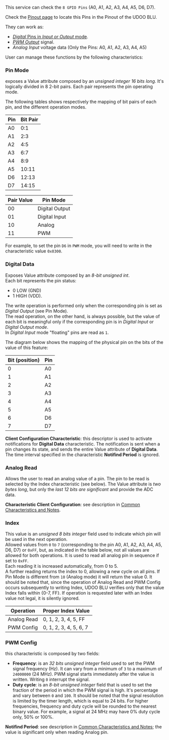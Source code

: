 This service can check the `8 GPIO Pins` (A0, A1, A2, A3, A4, A5, D6, D7).  

Check the [Pinout page](!Hardware_Reference/Pinout) to locate this Pins in the Pinout of the UDOO BLU.


They can work as:
* [*Digital* Pins in *Input or Output* mode](https://en.wikipedia.org/wiki/General-purpose_input/output).  
* [*PWM Output*](https://en.wikipedia.org/wiki/Pulse-width_modulation) signal.
* *Analog Input* voltage data (Only the Pins: A0, A1, A2, A3, A4, A5)


User can manage these functions by the following characteristics:  

### Pin Mode

exposes a Value attribute composed by an *unsigned integer 16 bits long*. It's logically divided in 8 2-bit pairs. Each pair represents the pin operating mode.  

The following tables shows respectively the mapping of bit pairs of each pin, and the different operation modes.

| Pin | Bit Pair |
|-----|----------|
| A0  | 0:1      |
| A1  | 2:3      |
| A2  | 4:5      |
| A3  | 6:7      |
| A4  | 8:9      |
| A5  | 10:11    |
| D6  | 12:13    |
| D7  | 14:15    |

| Pair Value | Pin Mode       |
|------------|----------------|
| 00         | Digital Output |
| 01         | Digital Input  |
| 10         | Analog         |
| 11         | PWM            |

For example, to set the pin `D6` in `PWM` mode, you will need to write in the characteristic value `0x0300`.


### Digital Data
Exposes Value attribute composed by an *8-bit unsigned int*.  
Each bit represents the pin status:
* 0 LOW (GND)
* 1 HIGH (VDD).  

The write operation is performed only when the corresponding pin is set as *Digital Output* (see Pin Mode).  
The read operation, on the other hand, is always possible, but the value of each bit is meaningful only if the corresponding pin is in *Digital Input* or *Digital Output mode*.  
In *Digital Input* mode "floating" pins are read as `1`.  

The diagram below shows the mapping of the physical pin on the bits of the value of this feature:

|Bit (position) | Pin   |
|---------------|-------|
|0              | A0    |
|1              | A1    |
|2              | A2    |
|3              | A3    |
|4              | A4    |
|5              | A5    |
|6              | D6    |
|7              | D7    |

**Client Configuration Characteristic**: this descriptor is used to activate notifications for **Digital Data** characteristic. The notification is sent when a pin changes its state, and sends the entire Value attribute of **Digital Data**. The time interval specified in the characteristic **Notifind Period** is ignored.

### Analog Read
Allows the user to read an analog value of a pin. The pin to be read is selected by the Index characteristic (see below). The Value attribute is *two bytes long*, but only the *last 12 bits are significant* and provide the ADC data.  

**Characteristic Client Configuration**: see description in [Common Characteristics and Notes](!BLE_Firmware/Profile_and_Services/Common_Characteristics_and_Notes).

### Index
This value is an *unsigned 8 bits integer* field used to indicate which pin will be used in the next operation.  
Allowed values from `0` to `7` (corresponding to the pin A0, A1, A2, A3, A4, A5, D6, D7) or `0xFF`, but, as indicated in the table below, not all values are allowed for both operations. It is used to read all analog pin in sequence if set to `0xFF`.  
Each reading it is increased automatically, from 0 to 5.  
A further reading returns the index to 0, allowing a new cycle on all pins. If Pin Mode is different from `10` (Analog mode) it will return the value 0. It should be noted that, since the operation of Analog Read and PWM Config occurs subsequently to writing Index, UDOO BLU verifies only that the value Index falls within {0-7, FF}. If operation is requested later with an Index value not legal, it is silently ignored.

| Operation | Proper Index Value     |
|-----------|------------------------|
|Analog Read| 0, 1, 2, 3, 4, 5, FF   |
|PWM Config | 0, 1, 2, 3, 4, 5, 6, 7 |

### PWM Config
this characteristic is composed by two fields:
* **Frequency**: is an *32 bits unsigned integer* field used to set the PWM signal  frequency (Hz). It can vary from a minimum of `3` to a maximum of `24000000` (24 MHz). PWM signal starts immediately after the value is written. Writing `0` interrupt the signal.
* **Duty cycle**: is an *8-bit unsigned integer* field that is used to set the fraction of the period in which the PWM signal is high. It's percentage and vary between `0` and `100`.
It should be noted that the signal resolution is limited by the timer length, which is equal to 24 bits. For higher frequencies, frequency and duty cycle will be rounded to the nearest binary value. For example, a signal at 24 MHz may have 0% duty cycle only, 50% or 100%.  

**Notifind Period**: see description in [Common Characteristics and Notes](!BLE_Firmware/Profile_and_Services/Common_Characteristics_and_Notes); the value is significant only when reading Analog pin.
